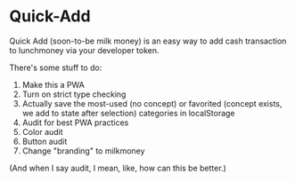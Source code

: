 # Quick-Add

Quick Add (soon-to-be milk money) is an easy way to add cash transaction to lunchmoney via your developer token.

There's some stuff to do:

1. Make this a PWA
1. Turn on strict type checking
1. Actually save the most-used (no concept) or favorited (concept exists, we add to state after selection) categories in localStorage
1. Audit for best PWA practices
1. Color audit
1. Button audit
1. Change "branding" to milkmoney

(And when I say audit, I mean, like, how can this be better.)
